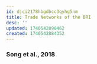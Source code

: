 ```yaml
---
id: djci2178hbgdbcc3qyhg5nm
title: Trade Networks of the BRI
desc: ''
updated: 1740542890462
created: 1740542884352
---
```

### Song et al., 2018